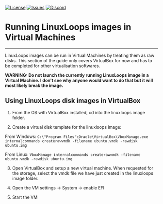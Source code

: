 <div id="top"></div>

<!-- Shields/Logos -->
[![License][license-shield]][license-url]
[![Issues][issues-shield]][issues-url]
[![Discord][discord-shield]][discord-url]
  
# Running LinuxLoops images in Virtual Machines
  
  ***
<!-- This *** line creates a divider so that the dropdown looks nice. 
Empty lines between everything in <angle breackets> is intentional due to markdown issues -->

LinuxLoops images can be run in Virtual Machines by treating them as raw disks. This section of the guide only covers VirtualBox for now and has to be completed for other virtualisation softwares.

**WARNING: Do not launch the currently running LinuxLoops image in a Virtual Machine. I don't see why anyone would want to do that but it will most likely break the image.**

## Using LinuxLoops disk images in VirtualBox

1. From the OS with VirtualBox installed, cd into the linuxloops image folder.

2. Create a virtual disk template for the linuxloops image:

From Windows: `C:\"Program Files"\Oracle\VirtualBox\VboxManage.exe internalcommands createrawvmdk -filename ubuntu.vmdk -rawdisk ubuntu.img`

From Linux: `VboxManage internalcommands createrawvmdk -filename ubuntu.vmdk -rawdisk ubuntu.img`

3. Open VirtualBox and setup a new virtual machine. When requested for the storage, select the vmdk file we have just created in the linuxloops image folder.

4. Open the VM settings -> System -> enable EFI

5. Start the VM

<!-- Reference Links -->
<!-- Badges -->
[license-shield]: https://img.shields.io/github/license/sebanc/linuxloops?label=License&logo=Github&style=flat-square
[license-url]: ./LICENSE
[issues-shield]: https://img.shields.io/github/issues/sebanc/linuxloops?label=Issues&logo=Github&style=flat-square
[issues-url]: https://github.com/sebanc/linuxloops/issues
[discord-shield]: https://img.shields.io/badge/Discord-Join-7289da?style=flat-square&logo=discord&logoColor=%23FFFFFF
[discord-url]: https://discord.gg/x2EgK2M
